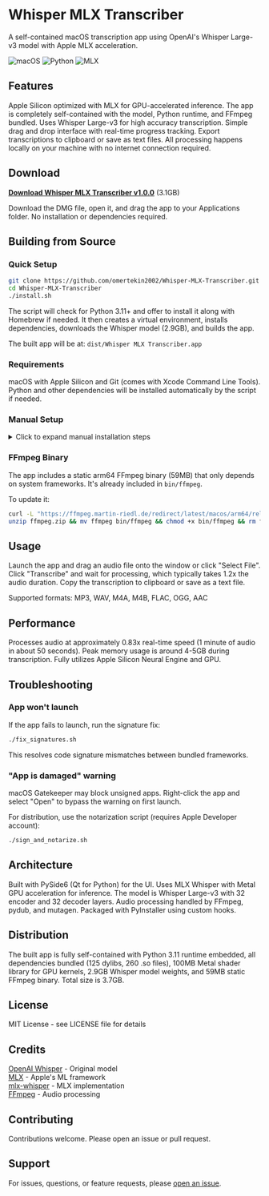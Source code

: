 # Whisper MLX Transcriber

A self-contained macOS transcription app using OpenAI's Whisper Large-v3 model with Apple MLX acceleration.

![macOS](https://img.shields.io/badge/macOS-Apple%20Silicon-blue)
![Python](https://img.shields.io/badge/Python-3.11-green)
![MLX](https://img.shields.io/badge/MLX-Accelerated-orange)

## Features

Apple Silicon optimized with MLX for GPU-accelerated inference. The app is completely self-contained with the model, Python runtime, and FFmpeg bundled. Uses Whisper Large-v3 for high accuracy transcription. Simple drag and drop interface with real-time progress tracking. Export transcriptions to clipboard or save as text files. All processing happens locally on your machine with no internet connection required.

## Download

**[Download Whisper MLX Transcriber v1.0.0](https://drive.google.com/file/d/1JqbpoPmQIRNWqEBWyZahuJ1Eg_4ZgH9N/view?usp=sharing)** (3.1GB)

Download the DMG file, open it, and drag the app to your Applications folder. No installation or dependencies required.

## Building from Source

### Quick Setup

```bash
git clone https://github.com/omertekin2002/Whisper-MLX-Transcriber.git
cd Whisper-MLX-Transcriber
./install.sh
```

The script will check for Python 3.11+ and offer to install it along with Homebrew if needed. It then creates a virtual environment, installs dependencies, downloads the Whisper model (2.9GB), and builds the app.

The built app will be at: `dist/Whisper MLX Transcriber.app`

### Requirements

macOS with Apple Silicon and Git (comes with Xcode Command Line Tools). Python and other dependencies will be installed automatically by the script if needed.

### Manual Setup

<details>
<summary>Click to expand manual installation steps</summary>

Ensure Python 3.11+ is installed:
```bash
python3 --version  # Should be 3.11 or higher
```

If not installed:
```bash
brew install python@3.11
```

Clone the repository:
```bash
git clone https://github.com/omertekin2002/Whisper-MLX-Transcriber.git
cd Whisper-MLX-Transcriber
```

Create Python virtual environment:
```bash
python3 -m venv ../whisper_mlx_env
source ../whisper_mlx_env/bin/activate
```

Install dependencies:
```bash
pip install -r requirements.txt
```

Download the Whisper model (2.9GB):
```bash
python prepare_model.py
```

Build the app:
```bash
./build_app.sh
```

The built app will be at: `dist/Whisper MLX Transcriber.app`

</details>

### FFmpeg Binary

The app includes a static arm64 FFmpeg binary (59MB) that only depends on system frameworks. It's already included in `bin/ffmpeg`.

To update it:
```bash
curl -L "https://ffmpeg.martin-riedl.de/redirect/latest/macos/arm64/release/ffmpeg.zip" -o ffmpeg.zip
unzip ffmpeg.zip && mv ffmpeg bin/ffmpeg && chmod +x bin/ffmpeg && rm ffmpeg.zip
```

## Usage

Launch the app and drag an audio file onto the window or click "Select File". Click "Transcribe" and wait for processing, which typically takes 1.2x the audio duration. Copy the transcription to clipboard or save as a text file.

Supported formats: MP3, WAV, M4A, M4B, FLAC, OGG, AAC

## Performance

Processes audio at approximately 0.83x real-time speed (1 minute of audio in about 50 seconds). Peak memory usage is around 4-5GB during transcription. Fully utilizes Apple Silicon Neural Engine and GPU.

## Troubleshooting

### App won't launch

If the app fails to launch, run the signature fix:
```bash
./fix_signatures.sh
```

This resolves code signature mismatches between bundled frameworks.

### "App is damaged" warning

macOS Gatekeeper may block unsigned apps. Right-click the app and select "Open" to bypass the warning on first launch.

For distribution, use the notarization script (requires Apple Developer account):
```bash
./sign_and_notarize.sh
```

## Architecture

Built with PySide6 (Qt for Python) for the UI. Uses MLX Whisper with Metal GPU acceleration for inference. The model is Whisper Large-v3 with 32 encoder and 32 decoder layers. Audio processing handled by FFmpeg, pydub, and mutagen. Packaged with PyInstaller using custom hooks.

## Distribution

The built app is fully self-contained with Python 3.11 runtime embedded, all dependencies bundled (125 dylibs, 260 .so files), 100MB Metal shader library for GPU kernels, 2.9GB Whisper model weights, and 59MB static FFmpeg binary. Total size is 3.7GB.

## License

MIT License - see LICENSE file for details

## Credits

[OpenAI Whisper](https://github.com/openai/whisper) - Original model  
[MLX](https://github.com/ml-explore/mlx) - Apple's ML framework  
[mlx-whisper](https://github.com/ml-explore/mlx-examples/tree/main/whisper) - MLX implementation  
[FFmpeg](https://ffmpeg.org/) - Audio processing

## Contributing

Contributions welcome. Please open an issue or pull request.

## Support

For issues, questions, or feature requests, please [open an issue](../../issues).
